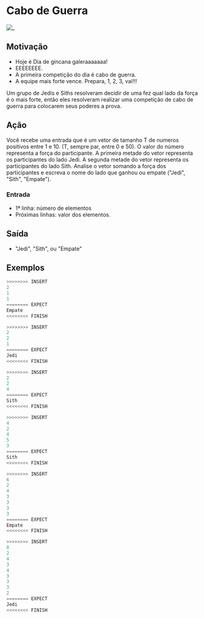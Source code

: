 # Cabo de Guerra

![_](cover.jpg)

## Motivação

* Hoje é Dia de gincana galeraaaaaaa!
* EEEEEEEE.
* A primeira competição do dia é cabo de guerra.
* A equipe mais forte vence. Prepara, 1, 2, 3, vai!!!

Um grupo de Jedis e Siths resolveram decidir de uma fez qual lado da força é o mais forte, então eles resolveram realizar uma competição de cabo de guerra para colocarem seus poderes a prova.

## Ação

Você recebe uma entrada que é um vetor de tamanho T de numeros positivos entre 1 e 10. (T, sempre par, entre 0 e 50). O valor do número representa a força do participante. A primeira metade do vetor representa os participantes do lado Jedi. A segunda metade do vetor representa os participantes do lado Sith. Analise o vetor somando a força dos participantes e escreva o nome do lado que ganhou ou empate ("Jedi", "Sith", "Empate").

### Entrada

* 1ª linha: número de elementos
* Próximas linhas: valor dos elementos.

## Saída

* "Jedi", "Sith", ou "Empate"

## Exemplos

``` py
>>>>>>>> INSERT
2
1
1
======== EXPECT
Empate
<<<<<<<< FINISH
```

```py
>>>>>>>> INSERT
2
2
1
======== EXPECT
Jedi
<<<<<<<< FINISH
```

```py
>>>>>>>> INSERT
2
2
4
======== EXPECT
Sith
<<<<<<<< FINISH
```

```py
>>>>>>>> INSERT
4
2
4
5
3
======== EXPECT
Sith
<<<<<<<< FINISH
```

```py
>>>>>>>> INSERT
6
2
4
3
3
3
3
======== EXPECT
Empate
<<<<<<<< FINISH
```

```py
>>>>>>>> INSERT
8
2
4
3
4
3
3
3
2
======== EXPECT
Jedi
<<<<<<<< FINISH
```
